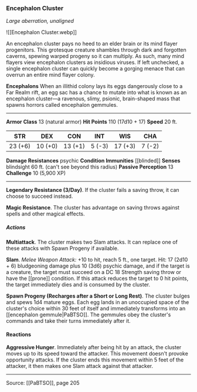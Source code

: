 ### Encephalon Cluster
_Large aberration, unaligned_

![[Encephalon Cluster.webp]]

An encephalon cluster pays no heed to an elder brain or its mind flayer progenitors. This grotesque creature shambles through dark and forgotten caverns, spewing warped progeny so it can multiply. As such, many mind flayers view encephalon clusters as insidious viruses. If left unchecked, a single encephalon cluster can quickly become a gorging menace that can overrun an entire mind flayer colony.


**Encephalons** When an illithid colony lays its eggs dangerously close to a Far Realm rift, an egg sac has a chance to mutate into what is known as an encephalon cluster—a ravenous, slimy, psionic, brain-shaped mass that spawns horrors called encephalon gemmules.





---

**Armor Class** 13 (natural armor)
**Hit Points** 110 (17d10 + 17)
**Speed** 20 ft.

| STR     | DEX     | CON     | INT     | WIS     | CHA     |
|---------|---------|---------|---------|---------|---------|
| 23 (+6) | 10 (+0) | 13 (+1) | 5 (-3) | 17 (+3) | 7 (-2) |

**Damage Resistances** psychic
**Condition Immunities** [[blinded]]
**Senses** blindsight 60 ft. (can't see beyond this radius)
**Passive Perception** 13
**Challenge** 10 (5,900 XP)

---

**Legendary Resistance (3/Day)**. If the cluster fails a saving throw, it can choose to succeed instead.

**Magic Resistance**. The cluster has advantage on saving throws against spells and other magical effects.

##### Actions
**Multiattack**. The cluster makes two Slam attacks. It can replace one of these attacks with Spawn Progeny if available.

**Slam**. _Melee Weapon Attack:_ +10 to hit, reach 5 ft., one target. Hit: 17 (2d10 + 6) bludgeoning damage plus 10 (3d6) psychic damage, and if the target is a creature, the target must succeed on a DC 18 Strength saving throw or have the [[prone]] condition. If this attack reduces the target to 0 hit points, the target immediately dies and is consumed by the cluster.

**Spawn Progeny (Recharges after a Short or Long Rest)**. The cluster bulges and spews 1d4 mature eggs. Each egg lands in an unoccupied space of the cluster's choice within 30 feet of itself and immediately transforms into an [[encephalon gemmule|PaBTSO]]. The gemmules obey the cluster's commands and take their turns immediately after it.

#### Reactions
**Aggressive Hunger**. Immediately after being hit by an attack, the cluster moves up to its speed toward the attacker. This movement doesn't provoke opportunity attacks. If the cluster ends this movement within 5 feet of the attacker, it then makes one Slam attack against that attacker.


---

Source: [[PaBTSO]], page 205
